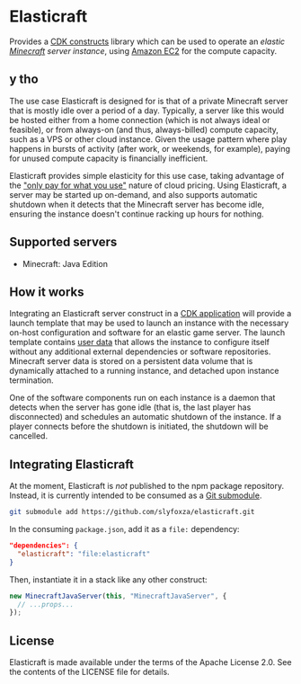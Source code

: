 # Elasticraft

Provides a [CDK constructs][] library which can be used to operate an _elastic [Minecraft][] server instance_, using [Amazon EC2][] for the compute capacity.

## y tho

The use case Elasticraft is designed for is that of a private Minecraft server that is mostly idle over a period of a day.
Typically, a server like this would be hosted either from a home connection (which is not always ideal or feasible), or from always-on (and thus, always-billed) compute capacity, such as a VPS or other cloud instance.
Given the usage pattern where play happens in bursts of activity (after work, or weekends, for example), paying for unused compute capacity is financially inefficient.

Elasticraft provides simple elasticity for this use case, taking advantage of the ["only pay for what you use"][AWS Pricing] nature of cloud pricing.
Using Elasticraft, a server may be started up on-demand, and also supports automatic shutdown when it detects that the Minecraft server has become idle, ensuring the instance doesn't continue racking up hours for nothing.

## Supported servers

- Minecraft: Java Edition

## How it works

Integrating an Elasticraft server construct in a [CDK application][] will provide a launch template that may be used to launch an instance with the necessary on-host configuration and software for an elastic game server.
The launch template contains [user data][EC2 user data] that allows the instance to configure itself without any additional external dependencies or software repositories.
Minecraft server data is stored on a persistent data volume that is dynamically attached to a running instance, and detached upon instance termination.

One of the software components run on each instance is a daemon that detects when the server has gone idle (that is, the last player has disconnected) and schedules an automatic shutdown of the instance. If a player connects before the shutdown is initiated, the shutdown will be cancelled.

## Integrating Elasticraft

At the moment, Elasticraft is _not_ published to the npm package repository.
Instead, it is currently intended to be consumed as a [Git submodule][].

```sh
git submodule add https://github.com/slyfoxza/elasticraft.git
```

In the consuming `package.json`, add it as a `file:` dependency:

```json
"dependencies": {
  "elasticraft": "file:elasticraft"
}
```

Then, instantiate it in a stack like any other construct:

```ts
new MinecraftJavaServer(this, "MinecraftJavaServer", {
  // ...props...
});
```

## License

Elasticraft is made available under the terms of the Apache License 2.0.
See the contents of the LICENSE file for details.

[Amazon EC2]: https://aws.amazon.com/ec2/
[AWS Pricing]: https://aws.amazon.com/pricing/
[CDK application]: https://docs.aws.amazon.com/cdk/v2/guide/apps.html
[CDK constructs]: https://docs.aws.amazon.com/cdk/v2/guide/constructs.html
[EC2 user data]: https://docs.aws.amazon.com/AWSEC2/latest/UserGuide/user-data.html
[Git submodule]: https://git-scm.com/book/en/v2/Git-Tools-Submodules
[Minecraft]: https://www.minecraft.net/
[RunInstances]: https://docs.aws.amazon.com/AWSEC2/latest/APIReference/API_RunInstances.html
